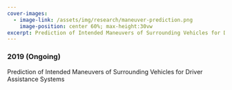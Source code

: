```yaml
---
cover-images:
  - image-link: /assets/img/research/maneuver-prediction.png
    image-position: center 60%; max-height:30vw
excerpt: Prediction of Intended Maneuvers of Surrounding Vehicles for Driver Assistance Systems
---
```


### 2019 (Ongoing)

Prediction of Intended Maneuvers of Surrounding Vehicles for Driver Assistance Systems
